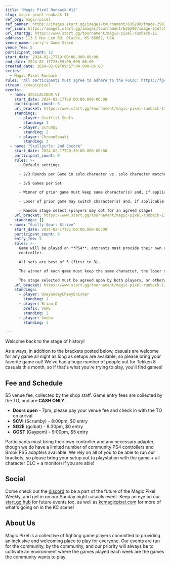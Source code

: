 ```yaml
---
title: "Magic Pixel Runback #11"
slug: magic-pixel-runback-11
ref_org: magic-pixel
ref_banner: https://images.start.gg/images/tournament/636290/image-29932719335c2dd011fd2ad3a805e188.png?ehk=VjM98DOMwYK0EAA0ZrYNp1Ncnln4Xbl0sRiDvK1G9B8%3D&ehkOptimized=%2FSDDF368VqBpaFVOr524timv6Lk3uZs8Se37JluCxvQ%3D
ref_icon: https://images.start.gg/images/tournament/636290/image-21dfc81119f750ff2ab308a29743a760.png?ehk=TTcph9bnhgkVxyc%2FYc6VeYOSB8IIfyS8XT3Tqz17gtQ%3D&ehkOptimized=w75W%2B57NANbUnZVBZ6K6Y4tI5n4yfQ6aAPibjEBcegU%3D
url_startgg: https://www.start.gg/tournament/magic-pixel-runback-11
address: 113 S Mur-Len Rd, Olathe, KS 66062, USA
venue_name: Larry's Game Store
venue_fee: 5
participant_count: 12
start_date: 2024-02-17T19:00:00.000-06:00
end_date: 2024-02-17T23:59:00.000-06:00
created_date: 2024-02-09T09:57:04.000-06:00
series:
  - Magic Pixel Runback
rules: "All participants must agree to adhere to the FGCoC: https://fgcoc.com/"
stream: kcmagicpixel
events:
  - name: SOULCALIBUR VI
    start_date: 2024-02-17T20:00:00.000-06:00
    participant_count: 6
    url_bracket: https://www.start.gg/tournament/magic-pixel-runback-11/events/soulcalibur-vi/brackets/1578244/2365068
    standings:
      - player: Graffiti Souls
        standing: 1
      - player: Scrumby
        standing: 2
      - player: ChronoSanaki
        standing: 3
  - name: "Skullgirls: 2nd Encore"
    start_date: 2024-02-17T20:30:00.000-06:00
    participant_count: 0
    rules: >-
      - Default settings

      - 2/3 Rounds per Game in solo character vs. solo character matches

      - 3/5 Games per Set

      - Winner of prior game must keep same character(s) and, if applicable, assists

      - Loser of prior game may switch character(s) and, if applicable, assists

      - Random stage select (players may opt for an agreed stage)
    url_bracket: https://www.start.gg/tournament/magic-pixel-runback-11/events/skullgirls-2nd-encore/brackets/1578252/2365076
    standings: []
  - name: "Guilty Gear: Strive"
    start_date: 2024-02-17T21:00:00.000-06:00
    participant_count: 6
    entry_fee: 5
    rules: >-
      Game will be played on **PS4**, entrants must provide their own compatible
      controller.  

      All sets are best of 5 (first to 3).  

      The winner of each game must keep the same character, the loser of that game may switch characters.  

      The stage selected must be agreed upon by both players, or otherwise selected at random.
    url_bracket: https://www.start.gg/tournament/magic-pixel-runback-11/events/guilty-gear-strive/brackets/1578243/2365067
    standings:
      - player: OoeyGooeyChewySnicker
        standing: 1
      - player: Brian_D
        prefix: VGHS
        standing: 2
      - player: Gooba
        standing: 3

---
```


Welcome back to the stage of history!

As always, in addition to the brackets posted below, casuals are welcome for any game all night as long as setups are available, so please bring your favorite game out! We've had a huge number of people out for Tekken 8 casuals this month, so if that's what you're trying to play, you'll find games!

## Fee and Schedule
$5 venue fee, collected by the shop staff. Game entry fees are collected by the TO, and are **CASH ONLY**. 

- **Doors open** - 7pm, please pay your venue fee and check in with the TO on arrival
- **SCVI** (Scrumby) - 8:00pm, $0 entry
- **SG2E** (golbat) - 8:30pm, $0 entry
- **GGST** (Gaypom) - 9:00pm, $5 entry

Participants must bring their own controller and any necessary adapter, though we do have a limited number of community PS4 controllers and Brook PS5 adapters available. We rely on all of you to be able to run our brackets, so please bring your setup out (a playstation with the game + all character DLC + a monitor) if you are able!  

## Social
Come check out the [discord](https://discord.gg/jkmn6CVrrQ) to be a part of the future of the Magic Pixel Weekly, and get in on our Sunday night casuals event. Keep an eye on our [start.gg hub](https://www.start.gg/hub/magic-pixel) for future events too, as well as [kcmagicpixel.com](https://kcmagicpixel.com) for more of what's going on in the KC scene!

## About Us

Magic Pixel is a collective of fighting game players committed to providing an inclusive and welcoming place to play for everyone. Our events are run for the community, by the community, and our priority will always be to cultivate an environment where the games played each week are the games the community wants to play.
  